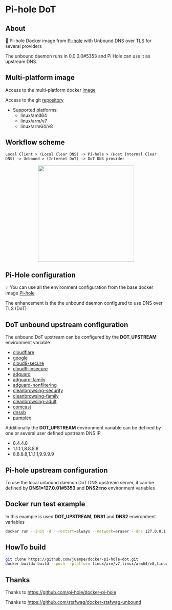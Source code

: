 
# Pi-hole DoT

## About

🐳 Pi-hole Docker image from [Pi-hole](https://pi-hole.net) with Unbound DNS over TLS for several providers

The unbound daemon runs in 0.0.0.0#5353 and Pi Hole can use it as upstream DNS.

## Multi-platform image

Access to the multi-platform docker [image](https://hub.docker.com/r/juampe/pihole-dot)

Access to the git [repository](https://github.com/juampe/docker-pi-hole-dot.git)

* Supported platforms:
  * linux/amd64
  * linux/arm/v7
  * linux/arm64/v8

## Workflow scheme

`Local Client > (Local Clear DNS) -> Pi-hole > (Host Internal Clear DNS) -> Unbound > (Internet DoT) -> DoT DNS provider`

<p align="center"><a href="https://pi-hole.net/2018/06/09/ftldns-and-unbound-combined-for-your-own-all-around-dns-solution/#page-content" target="_blank"><img height="300" src="https://pi-hole.net/wp-content/uploads/2018/05/pihole-ftldns-unbound-600x400.png"></a></p>

## Pi-Hole configuration

💡 You can use all the environment configuration from the base docker image [Pi-hole](https://hub.docker.com/r/pihole/pihole/)

The enhancement is the the unbound daemon configured to use DNS over TLS (DoT)

## DoT unbound upstream configuration

The unbound DoT upstream can be configured by the **DOT_UPSTREAM** environment variable

* [cloudflare](https://blog.cloudflare.com/announcing-1111/)
* [google](https://developers.google.com/speed/public-dns/docs/dns-over-tls)
* [cloud9-secure](https://quad9.net)
* [cloud9-insecure](https://quad9.net)
* [adguard](https://adguard.com/en/blog/adguard-dns-announcement.html)
* [adguard-family](https://adguard.com/en/blog/adguard-dns-announcement.html)
* [adguard-nonfiltering](https://adguard.com/en/blog/adguard-dns-announcement.html)
* [cleanbrowsing-security](https://cleanbrowsing.org/dnsovertls)
* [cleanbrowsing-family](https://cleanbrowsing.org/dnsovertls)
* [cleanbrowsing-adult](https://cleanbrowsing.org/dnsovertls)
* [comcast](https://corporate.comcast.com/privacy)
* [dnssb](https://dns.sb/)
* [pumplex](https://dns.oszx.co)

Additionally the **DOT_UPSTREAM** environment variable can be defined by one or several user defined upstream DNS IP

* 8.4.4.8
* 1.1.1.1,8.8.8.8
* 8.8.8.8,1.1.1.1,9.9.9.9

## Pi-hole upstream configuration

To use the local unbound daemon DoT DNS upstream server, it can be defined by **DNS1=127.0.01#5353** and **DNS2=no** environment variables

## Docker run test example

In this example is used **DOT_UPSTREAM**, **DNS1** and **DNS2** environment variables

```bash
docker run --init -d --restart=always --network=eraser --dns 127.0.0.1 --ip 192.168.0.2 -e ServerIP="192.168.0.2" --hostname pihole -e VIRTUAL_HOST="pihole" --name="pihole" -e "WEBPASSWORD=admin" -e "TZ=Europe/Madrid" -e "DOT_UPSTREAM=1.1.1.1,1.0.0.1" -e "DNS1=127.0.0.1#5353" -e "DNS2=no" --cap-add=NET_ADMIN --cap-add=SYS_NICE -v /opt/docker/pihole/dnsmasq.d:/etc/dnsmasq.d/ -v /opt/docker/pihole/pihole:/etc/pihole juampe/pihole-dot
```

## HowTo build

```bash
git clone https://github.com/juampe/docker-pi-hole-dot.git
docker buildx build --push --platform linux/arm/v7,linux/arm64/v8,linux/amd64 --tag juampe/pihole-dot:latest .
```

## Thanks

Thanks to <https://github.com/pi-hole/docker-pi-hole>

Thanks to <https://github.com/stafwag/docker-stafwag-unbound>
